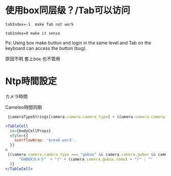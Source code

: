 # 使用box同层级？/Tab可以访问

~~~text
tabIndex=-1  make Tab not work

tabIndex=0 make it sense
~~~

Ps: Using box make button and login in the same level and Tab on the keyboard can access the button (bug).

原因不明 套上box 也不管用

# Ntp時間設定

カメラ時間

Cameleo時間同期



~~~jsx
 {cameraTypeStrings[camera.camera.camera_type] + (camera.camera.camera_type === "gwbox" && camera.camera.gwbox && camera.camera.gwbox.name ? "(" + (camera.camera.gwbox.name) + ")" : "")}
~~~



~~~jsx
<TableCell
  sx={bodyCellProps}
  style={{
    overflowWrap: 'break-word',
  }}
>
 {(camera.camera.camera_type === "gwbox" && camera.camera.gwbox && camera.camera.gwbox.name ? (
      "GWBOXカメラ"　+ "(" + (camera.camera.gwbox.name) + ")" : ""
  )}
</TableCell>
~~~

